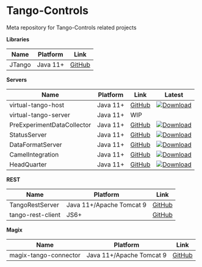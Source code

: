 # Tango-Controls

Meta repository for Tango-Controls related projects

**Libraries**

| Name | Platform | Link |
|------|----------|------|
| JTango | Java 11+ | [GitHub](//github.com/waltz-controls/jtango) |

**Servers**

| Name | Platform| Link | Latest |
|------|---------|------|--------|
| virtual-tango-host | Java 11+ | [GitHub](//github.com/waltz-controls/virtual-tango-host) |[![Download](https://img.shields.io/github/release/waltz-controls/virtual-tango-host.svg?style=flat)](https://github.com/waltz-controls/virtual-tango-host/releases/latest) |
| virtual-tango-server | Java 11+ | WIP | |
| PreExperimentDataCollector   | Java 11+ | [GitHub](https://github.com/waltz-controls/pre-experiment-data-collector) | [![Download](https://img.shields.io/github/release/waltz-controls/pre-experiment-data-collector.svg?style=flat)](https://github.com/waltz-controls/pre-experiment-data-collector/releases/latest)|
| StatusServer   | Java 11+ | [GitHub](https://github.com/waltz-controls/status-server) | [![Download](https://img.shields.io/github/release/waltz-controls/status-server.svg?style=flat)](https://github.com/waltz-controls/status-server/releases/latest)|
| DataFormatServer   | Java 11+ | [GitHub](https://github.com/waltz-controls/data-format-server) | [![Download](https://img.shields.io/github/release/waltz-controls/data-format-server.svg?style=flat)](https://github.com/waltz-controls/data-format-server/releases/latest)|
| CamelIntegration   | Java 11+ | [GitHub](https://github.com/waltz-controls/camel-integration) | [![Download](https://img.shields.io/github/release/waltz-controls/camel-integration.svg?style=flat)](https://github.com/waltz-controls/camel-integration/releases/latest)|
| HeadQuarter   | Java 11+ | [GitHub](https://github.com/waltz-controls/xenv-hq) | [![Download](https://img.shields.io/github/release/waltz-controls/xenv-hq.svg?style=flat)](https://github.com/waltz-controls/xenv-hq/releases/latest)|

**REST**

| Name | Platform | Link |
|------|----------|------|
| TangoRestServer | Java 11+/Apache Tomcat 9 | [GitHub](//github.com/waltz-controls/rest-server) |
| tango-rest-client | JS6+ | [GitHub](//github.com/waltz-controls/tango-rest-client) |

**Magix**

| Name | Platform | Link |
|------|----------|------|
| magix-tango-connector | Java 11+/Apache Tomcat 9 | [GitHub](//github.com/waltz-controls/magix-tango-connector) |
